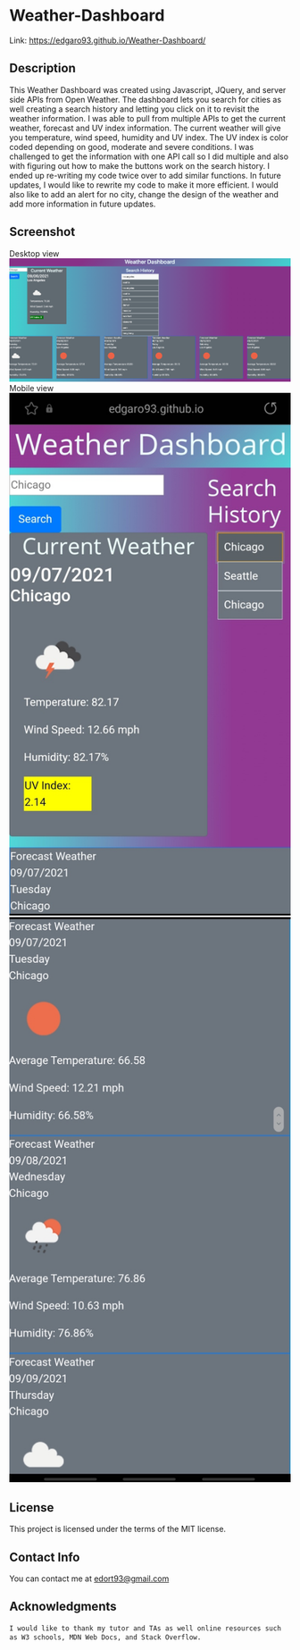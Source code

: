 # Weather-Dashboard

Link: https://edgaro93.github.io/Weather-Dashboard/

## Description

This Weather Dashboard was created using Javascript, JQuery, and server side APIs from Open Weather. The dashboard lets you search for cities as well creating a search history and letting you click on it to revisit the weather information.  I was able to pull from multiple APIs to get the current weather, forecast and UV index information. The current weather will give you temperature, wind speed, humidity and UV index. The UV index is color coded depending on good, moderate and severe conditions. I was challenged to get the information with one API call so I did multiple and also with figuring out how to make the buttons work on the search history. I ended up re-writing my code twice over to add similar functions. In future updates, I would like to rewrite my code to make it more efficient. I would also like to add an alert for no city, change the design of the weather and add more information in future updates.

## Screenshot
Desktop view
![plot](Assets/Images/weather6paneldesktop.png)
Mobile view
![plot](Assets/Images/mobile.jpg)
![plot](Assets/Images/mobile2.jpg)

## License
This project is licensed under the terms of the MIT license.

## Contact Info
You can contact me at edort93@gmail.com

## Acknowledgments
~~~
I would like to thank my tutor and TAs as well online resources such as W3 schools, MDN Web Docs, and Stack Overflow.
~~~
